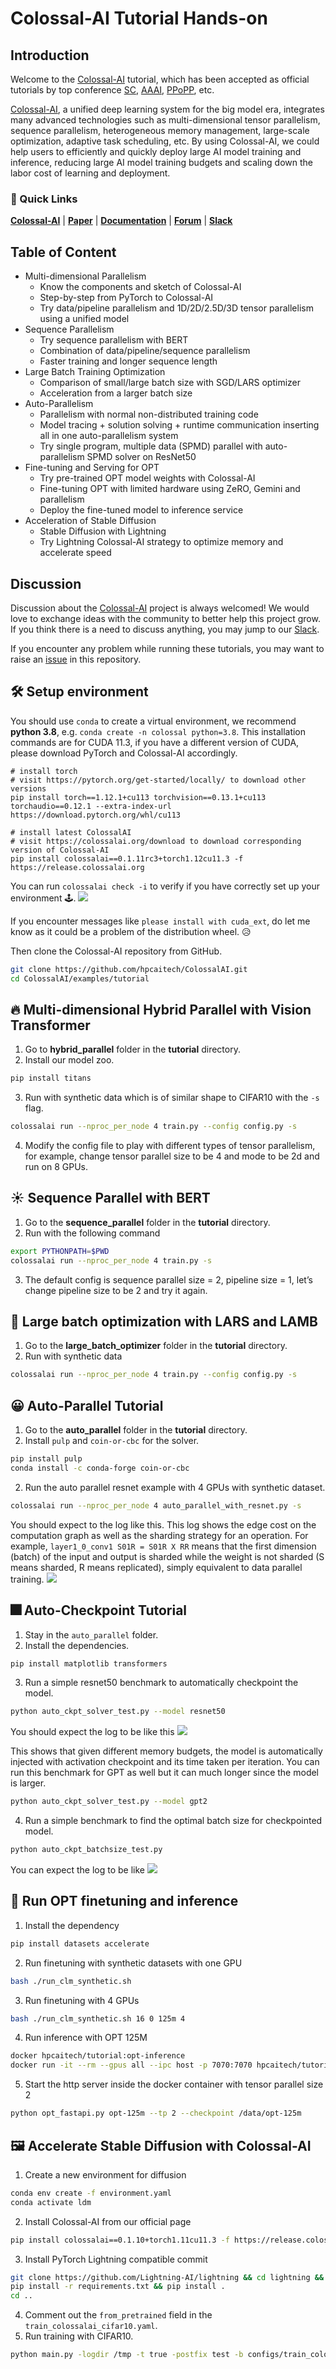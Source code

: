 # Colossal-AI Tutorial Hands-on

## Introduction

Welcome to the [Colossal-AI](https://github.com/hpcaitech/ColossalAI) tutorial, which has been accepted as official tutorials by top conference [SC](https://sc22.supercomputing.org/), [AAAI](https://aaai.org/Conferences/AAAI-23/), [PPoPP](https://ppopp23.sigplan.org/), etc.


[Colossal-AI](https://github.com/hpcaitech/ColossalAI), a unified deep learning system for the big model era, integrates
many advanced technologies such as multi-dimensional tensor parallelism, sequence parallelism, heterogeneous memory management,
large-scale optimization, adaptive task scheduling, etc. By using Colossal-AI, we could help users to efficiently and
quickly deploy large AI model training and inference, reducing large AI model training budgets and scaling down the labor cost of learning and deployment.

### 🚀 Quick Links

[**Colossal-AI**](https://github.com/hpcaitech/ColossalAI) |
[**Paper**](https://arxiv.org/abs/2110.14883) |
[**Documentation**](https://www.colossalai.org/) |
[**Forum**](https://github.com/hpcaitech/ColossalAI/discussions) |
[**Slack**](https://join.slack.com/t/colossalaiworkspace/shared_invite/zt-z7b26eeb-CBp7jouvu~r0~lcFzX832w)

## Table of Content

 - Multi-dimensional Parallelism
   - Know the components and sketch of Colossal-AI
   - Step-by-step from PyTorch to Colossal-AI
   - Try data/pipeline parallelism and 1D/2D/2.5D/3D tensor parallelism using a unified model
 - Sequence Parallelism
   - Try sequence parallelism with BERT
   - Combination of data/pipeline/sequence parallelism
   - Faster training and longer sequence length
 - Large Batch Training Optimization
   - Comparison of small/large batch size with SGD/LARS optimizer
   - Acceleration from a larger batch size
 - Auto-Parallelism
   - Parallelism with normal non-distributed training code
   - Model tracing + solution solving + runtime communication inserting all in one auto-parallelism system
   - Try single program, multiple data (SPMD) parallel with auto-parallelism SPMD solver on ResNet50
 - Fine-tuning and Serving for OPT
   - Try pre-trained OPT model weights with Colossal-AI
   - Fine-tuning OPT with limited hardware using ZeRO, Gemini and parallelism
   - Deploy the fine-tuned model to inference service
 - Acceleration of Stable Diffusion
   - Stable Diffusion with Lightning
   - Try Lightning Colossal-AI strategy to optimize memory and accelerate speed


## Discussion

Discussion about the [Colossal-AI](https://github.com/hpcaitech/ColossalAI) project is always welcomed! We would love to exchange ideas with the community to better help this project grow.
If you think there is a need to discuss anything, you may jump to our [Slack](https://join.slack.com/t/colossalaiworkspace/shared_invite/zt-z7b26eeb-CBp7jouvu~r0~lcFzX832w).

If you encounter any problem while running these tutorials, you may want to raise an [issue](https://github.com/hpcaitech/ColossalAI/issues/new/choose) in this repository.

## 🛠️ Setup environment
You should use `conda` to create a virtual environment, we recommend **python 3.8**, e.g. `conda create -n colossal python=3.8`. This installation commands are for CUDA 11.3, if you have a different version of CUDA, please download PyTorch and Colossal-AI accordingly.

```
# install torch
# visit https://pytorch.org/get-started/locally/ to download other versions
pip install torch==1.12.1+cu113 torchvision==0.13.1+cu113 torchaudio==0.12.1 --extra-index-url https://download.pytorch.org/whl/cu113

# install latest ColossalAI
# visit https://colossalai.org/download to download corresponding version of Colossal-AI
pip install colossalai==0.1.11rc3+torch1.12cu11.3 -f https://release.colossalai.org
```

You can run `colossalai check -i` to verify if you have correctly set up your environment 🕹️.
![](https://raw.githubusercontent.com/hpcaitech/public_assets/main/examples/tutorial/colossalai%20check%20-i.png)

If you encounter messages like `please install with cuda_ext`, do let me know as it could be a problem of the distribution wheel. 😥

Then clone the Colossal-AI repository from GitHub.
```bash
git clone https://github.com/hpcaitech/ColossalAI.git
cd ColossalAI/examples/tutorial
```

## 🔥 Multi-dimensional Hybrid Parallel with Vision Transformer
1. Go to **hybrid_parallel** folder in the **tutorial** directory.
2. Install our model zoo.
```bash
pip install titans
```
3. Run with synthetic data which is of similar shape to CIFAR10 with the `-s` flag.
```bash
colossalai run --nproc_per_node 4 train.py --config config.py -s
```

4. Modify the config file to play with different types of tensor parallelism, for example, change tensor parallel size to be 4 and mode to be 2d and run on 8 GPUs.

## ☀️ Sequence Parallel with BERT
1. Go to the **sequence_parallel** folder in the **tutorial** directory.
2. Run with the following command
```bash
export PYTHONPATH=$PWD
colossalai run --nproc_per_node 4 train.py -s
```
3. The default config is sequence parallel size = 2, pipeline size = 1, let’s change pipeline size to be 2 and try it again.

## 📕 Large batch optimization with LARS and LAMB
1. Go to the **large_batch_optimizer**  folder in the **tutorial** directory.
2. Run with synthetic data
```bash
colossalai run --nproc_per_node 4 train.py --config config.py -s
```

## 😀 Auto-Parallel Tutorial
1. Go to the  **auto_parallel** folder in the **tutorial** directory.
2. Install `pulp` and `coin-or-cbc` for the solver.
```bash
pip install pulp
conda install -c conda-forge coin-or-cbc
```
2. Run the auto parallel resnet example with 4 GPUs with synthetic dataset.
```bash
colossalai run --nproc_per_node 4 auto_parallel_with_resnet.py -s
```

You should expect to the log like this. This log shows the edge cost on the computation graph as well as the sharding strategy for an operation. For example, `layer1_0_conv1 S01R = S01R X RR` means that the first dimension (batch) of the input and output is sharded while the weight is not sharded (S means sharded, R means replicated), simply equivalent to data parallel training.
![](https://raw.githubusercontent.com/hpcaitech/public_assets/main/examples/tutorial/auto-parallel%20demo.png)

## 🎆 Auto-Checkpoint Tutorial
1. Stay in the `auto_parallel` folder.
2. Install the dependencies.
```bash
pip install matplotlib transformers
```
3. Run a simple resnet50 benchmark to automatically checkpoint the model.
```bash
python auto_ckpt_solver_test.py --model resnet50
```

You should expect the log to be like this
![](https://raw.githubusercontent.com/hpcaitech/public_assets/main/examples/tutorial/auto-ckpt%20demo.png)

This shows that given different memory budgets, the model is automatically injected with activation checkpoint and its time taken per iteration. You can run this benchmark for GPT as well but it can much longer since the model is larger.
```bash
python auto_ckpt_solver_test.py --model gpt2
```

4. Run a simple benchmark to find the optimal batch size for checkpointed model.
```bash
python auto_ckpt_batchsize_test.py
```

You can expect the log to be like
![](https://raw.githubusercontent.com/hpcaitech/public_assets/main/examples/tutorial/auto-ckpt%20batchsize.png)

## 🚀 Run OPT finetuning and inference
1. Install the dependency
```bash
pip install datasets accelerate
```
2. Run finetuning with synthetic datasets with one GPU
```bash
bash ./run_clm_synthetic.sh
```
3. Run finetuning with 4 GPUs
```bash
bash ./run_clm_synthetic.sh 16 0 125m 4
```
4. Run inference with OPT 125M
```bash
docker hpcaitech/tutorial:opt-inference
docker run -it --rm --gpus all --ipc host -p 7070:7070 hpcaitech/tutorial:opt-inference
```
5. Start the http server inside the docker container with tensor parallel size 2
```bash
python opt_fastapi.py opt-125m --tp 2 --checkpoint /data/opt-125m
```

## 🖼️ Accelerate Stable Diffusion with Colossal-AI
1. Create a new environment for diffusion
```bash
conda env create -f environment.yaml
conda activate ldm
```
2. Install Colossal-AI from our official page
```bash
pip install colossalai==0.1.10+torch1.11cu11.3 -f https://release.colossalai.org
```
3. Install PyTorch Lightning compatible commit
```bash
git clone https://github.com/Lightning-AI/lightning && cd lightning && git reset --hard b04a7aa
pip install -r requirements.txt && pip install .
cd ..
```

4. Comment out the `from_pretrained` field in the `train_colossalai_cifar10.yaml`.
5. Run training with CIFAR10.
```bash
python main.py -logdir /tmp -t true -postfix test -b configs/train_colossalai_cifar10.yaml
```
